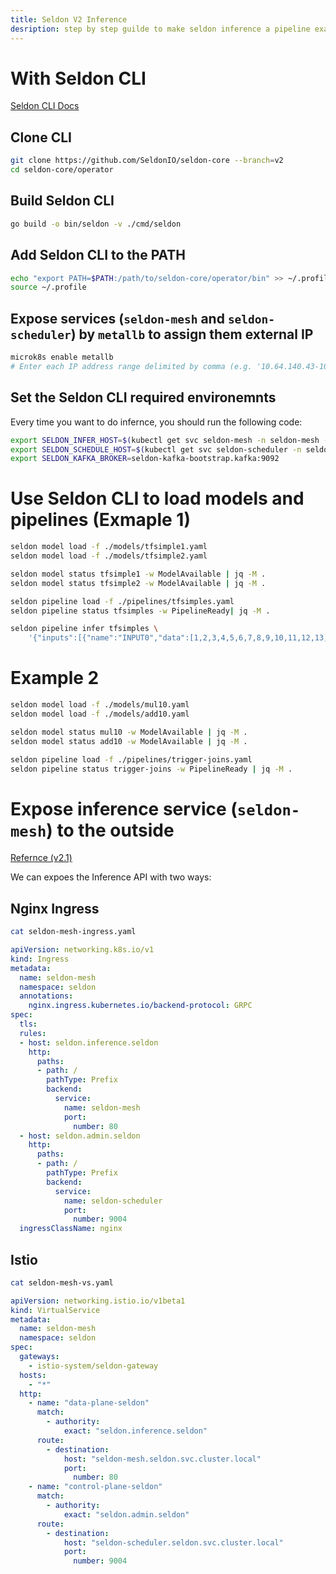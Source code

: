```yaml
---
title: Seldon V2 Inference
desription: step by step guilde to make seldon inference a pipeline example
---
```


# With Seldon CLI
[Seldon CLI Docs](https://docs.seldon.io/projects/seldon-core/en/v2.6.0/contents/cli/index.html)

## Clone CLI
```bash
git clone https://github.com/SeldonIO/seldon-core --branch=v2
cd seldon-core/operator
```

## Build Seldon CLI
```bash
go build -o bin/seldon -v ./cmd/seldon
```

## Add Seldon CLI to the PATH
```bash
echo "export PATH=$PATH:/path/to/seldon-core/operator/bin" >> ~/.profile
source ~/.profile
```

## Expose services (`seldon-mesh` and `seldon-scheduler`) by `metallb` to assign them external IP
```bash
microk8s enable metallb
# Enter each IP address range delimited by comma (e.g. '10.64.140.43-10.64.140.49,192.168.0.105-192.168.0.111'): 192.168.0.105-192.168.0.111
```

## Set the Seldon CLI required environemnts
Every time you want to do infernce, you should run the following code:
```bash
export SELDON_INFER_HOST=$(kubectl get svc seldon-mesh -n seldon-mesh -o jsonpath='{.status.loadBalancer.ingress[0].ip}'):80
export SELDON_SCHEDULE_HOST=$(kubectl get svc seldon-scheduler -n seldon-mesh -o jsonpath='{.status.loadBalancer.ingress[0].ip}'):9004
export SELDON_KAFKA_BROKER=seldon-kafka-bootstrap.kafka:9092
```

# Use Seldon CLI to load models and pipelines (Exmaple 1)
```bash
seldon model load -f ./models/tfsimple1.yaml
seldon model load -f ./models/tfsimple2.yaml

seldon model status tfsimple1 -w ModelAvailable | jq -M .
seldon model status tfsimple2 -w ModelAvailable | jq -M .

seldon pipeline load -f ./pipelines/tfsimples.yaml
seldon pipeline status tfsimples -w PipelineReady| jq -M .

seldon pipeline infer tfsimples \
    '{"inputs":[{"name":"INPUT0","data":[1,2,3,4,5,6,7,8,9,10,11,12,13,14,15,16],"datatype":"INT32","shape":[1,16]},{"name":"INPUT1","data":[1,2,3,4,5,6,7,8,9,10,11,12,13,14,15,16],"datatype":"INT32","shape":[1,16]}]}' | jq -M .
```

# Example 2
```bash
seldon model load -f ./models/mul10.yaml
seldon model load -f ./models/add10.yaml

seldon model status mul10 -w ModelAvailable | jq -M .
seldon model status add10 -w ModelAvailable | jq -M .

seldon pipeline load -f ./pipelines/trigger-joins.yaml
seldon pipeline status trigger-joins -w PipelineReady | jq -M .
```

# Expose inference service (`seldon-mesh`) to the outside
[Refernce (v2.1)](https://deploy.seldon.io/en/v2.1/contents/getting-started/production-installation/core-v2.html)

We can expoes the Inference API with two ways:
## Nginx Ingress
```bash
cat seldon-mesh-ingress.yaml
```
```yaml
apiVersion: networking.k8s.io/v1
kind: Ingress
metadata:
  name: seldon-mesh
  namespace: seldon
  annotations:
    nginx.ingress.kubernetes.io/backend-protocol: GRPC
spec:
  tls:
  rules:
  - host: seldon.inference.seldon
    http:
      paths:
      - path: /
        pathType: Prefix
        backend:
          service:
            name: seldon-mesh
            port:
              number: 80
  - host: seldon.admin.seldon
    http:
      paths:
      - path: /
        pathType: Prefix
        backend:
          service:
            name: seldon-scheduler
            port:
              number: 9004
  ingressClassName: nginx
```
## Istio
```bash
cat seldon-mesh-vs.yaml
```
```yaml
apiVersion: networking.istio.io/v1beta1
kind: VirtualService
metadata:
  name: seldon-mesh
  namespace: seldon
spec:
  gateways:
    - istio-system/seldon-gateway
  hosts:
    - "*"
  http:
    - name: "data-plane-seldon"
      match:
        - authority:
            exact: "seldon.inference.seldon"
      route:
        - destination:
            host: "seldon-mesh.seldon.svc.cluster.local"
            port:
              number: 80
    - name: "control-plane-seldon"
      match:
        - authority:
            exact: "seldon.admin.seldon"
      route:
        - destination:
            host: "seldon-scheduler.seldon.svc.cluster.local"
            port:
              number: 9004
```
